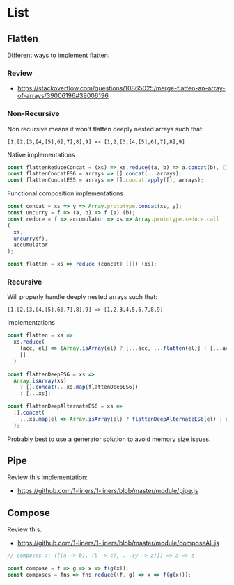 # List

## Flatten

Different ways to implement flatten.

### Review

* https://stackoverflow.com/questions/10865025/merge-flatten-an-array-of-arrays/39006196#39006196

### Non-Recursive

Non recursive means it won't flatten deeply nested arrays such that:

```
[1,[2,[3,[4,[5],6],7],8],9] => [1,2,[3,[4,[5],6],7],8],9]
```

Native implementations

```js
const flattenReduceConcat = (xs) => xs.reduce((a, b) => a.concat(b), []);
const flattenConcatES6 = arrays => [].concat(...arrays);
const flattenConcatES5 = arrays => [].concat.apply([], arrays);
```

Functional composition implementations

```js
const concat = xs => y => Array.prototype.concat(xs, y);
const uncurry = f => (a, b) => f (a) (b);
const reduce = f => accumulator => xs => Array.prototype.reduce.call
(
  xs,
  uncurry(f),
  accumulator
);

const flatten = xs => reduce (concat) ([]) (xs);
```

### Recursive

Will properly handle deeply nested arrays such that:

```
[1,[2,[3,[4,[5],6],7],8],9] => [1,2,3,4,5,6,7,8,9]
```

Implementations

```js
const flatten = xs =>
  xs.reduce(
    (acc, el) => (Array.isArray(el) ? [...acc, ...flatten(el)] : [...acc, el]),
    []
  )
  
const flattenDeepES6 = xs =>
  Array.isArray(xs)
    ? [].concat(...xs.map(flattenDeepES6))
    : [...xs];

const flattenDeepAlternateES6 = xs =>
  [].concat(
    ...xs.map(el => Array.isArray(el) ? flattenDeepAlternateES6(el) : el)
  );
```

Probably best to use a generator solution to avoid memory size issues.

## Pipe

Review this implementation:

* https://github.com/1-liners/1-liners/blob/master/module/pipe.js

## Compose

Review this.

* https://github.com/1-liners/1-liners/blob/master/module/composeAll.js

```js
// composes :: ([(a -> b), (b -> c), ...(y -> z)]) => a => z

const compose = f => g => x => f(g(x));
const composes = fns => fns.reduce((f, g) => x => f(g(x)));
```